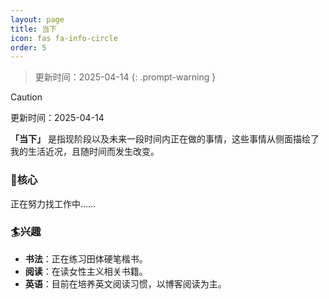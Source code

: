 ```yaml
---
layout: page
title: 当下
icon: fas fa-info-circle
order: 5
---
```


> 更新时间：2025-04-14
{: .prompt-warning }

> [!CAUTION]
> 更新时间：2025-04-14

**「当下」** 是指现阶段以及未来一段时间内正在做的事情，这些事情从侧面描绘了我的生活近况，且随时间而发生改变。

### 🎯核心
正在努力找工作中……

### 🏄兴趣  

- **书法**：正在练习田体硬笔楷书。
- **阅读**：在读女性主义相关书籍。
- **英语**：目前在培养英文阅读习惯，以博客阅读为主。
  
